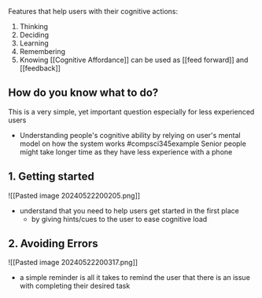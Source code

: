 Features that help users with their cognitive actions:
1. Thinking
2. Deciding
3. Learning
4. Remembering
5. Knowing
[[Cognitive Affordance]] can be used as [[feed forward]] and [[feedback]]
## How do you know what to do?
This is a very simple, yet important question especially for less experienced users
- Understanding people's cognitive ability by relying on user's mental model on how the system works
#compsci345example 
Senior people might take longer time as they have less experience with a phone
## 1. Getting started
![[Pasted image 20240522200205.png]]
- understand that you need to help users get started in the first place
	- by giving hints/cues to the user to ease cognitive load
## 2. Avoiding Errors
![[Pasted image 20240522200317.png]]
- a simple reminder is all it takes to remind the user that there is an issue with completing their desired task
#